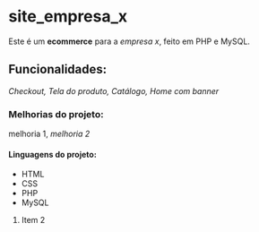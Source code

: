 # site_empresa_x
Este é um **ecommerce** para a *empresa x*, feito em PHP e MySQL.

## Funcionalidades:

_Checkout, Tela do produto, Catálogo, Home com banner_

### Melhorias do projeto:

melhoria 1, _melhoria 2_

#### Linguagens do projeto:

* HTML
* CSS
* PHP
* MySQL

1. Item 2